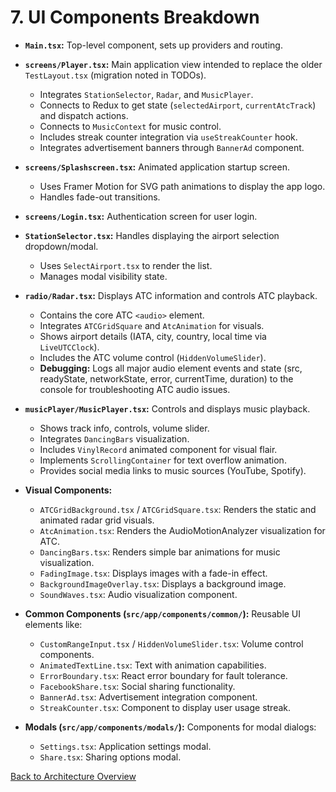 # 7. UI Components Breakdown

- **`Main.tsx`:** Top-level component, sets up providers and routing.

- **`screens/Player.tsx`:** Main application view intended to replace the older `TestLayout.tsx` (migration noted in TODOs).

  - Integrates `StationSelector`, `Radar`, and `MusicPlayer`.
  - Connects to Redux to get state (`selectedAirport`, `currentAtcTrack`) and dispatch actions.
  - Connects to `MusicContext` for music control.
  - Includes streak counter integration via `useStreakCounter` hook.
  - Integrates advertisement banners through `BannerAd` component.

- **`screens/Splashscreen.tsx`:** Animated application startup screen.

  - Uses Framer Motion for SVG path animations to display the app logo.
  - Handles fade-out transitions.

- **`screens/Login.tsx`:** Authentication screen for user login.

- **`StationSelector.tsx`:** Handles displaying the airport selection dropdown/modal.

  - Uses `SelectAirport.tsx` to render the list.
  - Manages modal visibility state.

- **`radio/Radar.tsx`:** Displays ATC information and controls ATC playback.

  - Contains the core ATC `<audio>` element.
  - Integrates `ATCGridSquare` and `AtcAnimation` for visuals.
  - Shows airport details (IATA, city, country, local time via `LiveUTCClock`).
  - Includes the ATC volume control (`HiddenVolumeSlider`).
  - **Debugging:** Logs all major audio element events and state (src, readyState, networkState, error, currentTime, duration) to the console for troubleshooting ATC audio issues.

- **`musicPlayer/MusicPlayer.tsx`:** Controls and displays music playback.

  - Shows track info, controls, volume slider.
  - Integrates `DancingBars` visualization.
  - Includes `VinylRecord` animated component for visual flair.
  - Implements `ScrollingContainer` for text overflow animation.
  - Provides social media links to music sources (YouTube, Spotify).

- **Visual Components:**

  - `ATCGridBackground.tsx` / `ATCGridSquare.tsx`: Renders the static and animated radar grid visuals.
  - `AtcAnimation.tsx`: Renders the AudioMotionAnalyzer visualization for ATC.
  - `DancingBars.tsx`: Renders simple bar animations for music visualization.
  - `FadingImage.tsx`: Displays images with a fade-in effect.
  - `BackgroundImageOverlay.tsx`: Displays a background image.
  - `SoundWaves.tsx`: Audio visualization component.

- **Common Components (`src/app/components/common/`):** Reusable UI elements like:

  - `CustomRangeInput.tsx` / `HiddenVolumeSlider.tsx`: Volume control components.
  - `AnimatedTextLine.tsx`: Text with animation capabilities.
  - `ErrorBoundary.tsx`: React error boundary for fault tolerance.
  - `FacebookShare.tsx`: Social sharing functionality.
  - `BannerAd.tsx`: Advertisement integration component.
  - `StreakCounter.tsx`: Component to display user usage streak.

- **Modals (`src/app/components/modals/`):** Components for modal dialogs:
  - `Settings.tsx`: Application settings modal.
  - `Share.tsx`: Sharing options modal.

[Back to Architecture Overview](./00-ARCHITECTURE-OVERVIEW.md)
